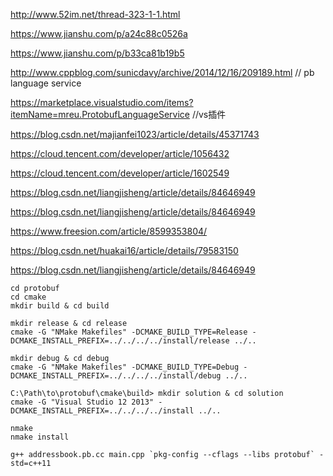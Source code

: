 http://www.52im.net/thread-323-1-1.html

https://www.jianshu.com/p/a24c88c0526a

https://www.jianshu.com/p/b33ca81b19b5

http://www.cppblog.com/sunicdavy/archive/2014/12/16/209189.html    // pb language service

https://marketplace.visualstudio.com/items?itemName=mreu.ProtobufLanguageService	//vs插件

https://blog.csdn.net/majianfei1023/article/details/45371743

https://cloud.tencent.com/developer/article/1056432

https://cloud.tencent.com/developer/article/1602549

https://blog.csdn.net/liangjisheng/article/details/84646949

https://blog.csdn.net/liangjisheng/article/details/84646949

https://www.freesion.com/article/8599353804/

https://blog.csdn.net/huakai16/article/details/79583150

https://blog.csdn.net/liangjisheng/article/details/84646949





```
cd protobuf
cd cmake
mkdir build & cd build
```

```
mkdir release & cd release
cmake -G "NMake Makefiles" -DCMAKE_BUILD_TYPE=Release -DCMAKE_INSTALL_PREFIX=../../../../install/release ../..
```

```
mkdir debug & cd debug
cmake -G "NMake Makefiles" -DCMAKE_BUILD_TYPE=Debug -DCMAKE_INSTALL_PREFIX=../../../../install/debug ../..
```

```
C:\Path\to\protobuf\cmake\build> mkdir solution & cd solution
cmake -G "Visual Studio 12 2013" -DCMAKE_INSTALL_PREFIX=../../../../install ../..
```

```
nmake
nmake install
```



```
g++ addressbook.pb.cc main.cpp `pkg-config --cflags --libs protobuf` -std=c++11
```

